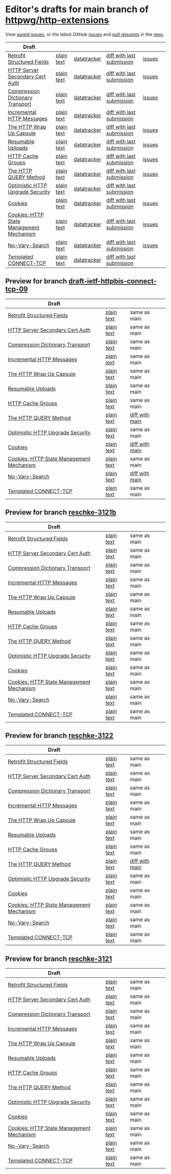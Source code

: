# Editor's drafts for main branch of [httpwg/http-extensions](https://github.com/httpwg/http-extensions)

View [saved issues](issues.html), or the latest GitHub [issues](https://github.com/httpwg/http-extensions/issues) and [pull requests](https://github.com/httpwg/http-extensions/pulls) in the [repo](https://github.com/httpwg/http-extensions).

| Draft |     |     |     |     |     |
| ----- | --- | --- | --- | --- | --- |
| [Retrofit Structured Fields](./draft-ietf-httpbis-retrofit.html "Retrofit Structured Fields for HTTP (HTML)") | [plain text](./draft-ietf-httpbis-retrofit.txt "Retrofit Structured Fields for HTTP (Text)") | [datatracker](https://datatracker.ietf.org/doc/draft-ietf-httpbis-retrofit "Datatracker for draft-ietf-httpbis-retrofit") | [diff with last submission](https://author-tools.ietf.org/api/iddiff?doc_1=draft-ietf-httpbis-retrofit&url_2=https://httpwg.github.io/http-extensions/draft-ietf-httpbis-retrofit.txt) | [issues](https://github.com/httpwg/http-extensions/labels/retrofit) |
| [HTTP Server Secondary Cert Auth](./draft-ietf-httpbis-secondary-server-certs.html "Secondary Certificate Authentication of HTTP Servers (HTML)") | [plain text](./draft-ietf-httpbis-secondary-server-certs.txt "Secondary Certificate Authentication of HTTP Servers (Text)") | [datatracker](https://datatracker.ietf.org/doc/draft-ietf-httpbis-secondary-server-certs "Datatracker for draft-ietf-httpbis-secondary-server-certs") | [diff with last submission](https://author-tools.ietf.org/api/iddiff?doc_1=draft-ietf-httpbis-secondary-server-certs&url_2=https://httpwg.github.io/http-extensions/draft-ietf-httpbis-secondary-server-certs.txt) | [issues](https://github.com/httpwg/http-extensions/labels/secondary-server-certs) |
| [Compression Dictionary Transport](./draft-ietf-httpbis-compression-dictionary.html "Compression Dictionary Transport (HTML)") | [plain text](./draft-ietf-httpbis-compression-dictionary.txt "Compression Dictionary Transport (Text)") | [datatracker](https://datatracker.ietf.org/doc/draft-ietf-httpbis-compression-dictionary "Datatracker for draft-ietf-httpbis-compression-dictionary") | [diff with last submission](https://author-tools.ietf.org/api/iddiff?doc_1=draft-ietf-httpbis-compression-dictionary&url_2=https://httpwg.github.io/http-extensions/draft-ietf-httpbis-compression-dictionary.txt) | [issues](https://github.com/httpwg/http-extensions/labels/compression-dictionary) |
| [Incremental HTTP Messages](./draft-ietf-httpbis-incremental.html "Incremental HTTP Messages (HTML)") | [plain text](./draft-ietf-httpbis-incremental.txt "Incremental HTTP Messages (Text)") | [datatracker](https://datatracker.ietf.org/doc/draft-ietf-httpbis-incremental "Datatracker for draft-ietf-httpbis-incremental") | [diff with last submission](https://author-tools.ietf.org/api/iddiff?doc_1=draft-ietf-httpbis-incremental&url_2=https://httpwg.github.io/http-extensions/draft-ietf-httpbis-incremental.txt) |  |
| [The HTTP Wrap Up Capsule](./draft-ietf-httpbis-wrap-up.html "The HTTP Wrap Up Capsule (HTML)") | [plain text](./draft-ietf-httpbis-wrap-up.txt "The HTTP Wrap Up Capsule (Text)") | [datatracker](https://datatracker.ietf.org/doc/draft-ietf-httpbis-wrap-up "Datatracker for draft-ietf-httpbis-wrap-up") | [diff with last submission](https://author-tools.ietf.org/api/iddiff?doc_1=draft-ietf-httpbis-wrap-up&url_2=https://httpwg.github.io/http-extensions/draft-ietf-httpbis-wrap-up.txt) | [issues](https://github.com/httpwg/http-extensions/labels/wrap-up) |
| [Resumable Uploads](./draft-ietf-httpbis-resumable-upload.html "Resumable Uploads for HTTP (HTML)") | [plain text](./draft-ietf-httpbis-resumable-upload.txt "Resumable Uploads for HTTP (Text)") | [datatracker](https://datatracker.ietf.org/doc/draft-ietf-httpbis-resumable-upload "Datatracker for draft-ietf-httpbis-resumable-upload") | [diff with last submission](https://author-tools.ietf.org/api/iddiff?doc_1=draft-ietf-httpbis-resumable-upload&url_2=https://httpwg.github.io/http-extensions/draft-ietf-httpbis-resumable-upload.txt) | [issues](https://github.com/httpwg/http-extensions/labels/resumable-upload) |
| [HTTP Cache Groups](./draft-ietf-httpbis-cache-groups.html "HTTP Cache Groups (HTML)") | [plain text](./draft-ietf-httpbis-cache-groups.txt "HTTP Cache Groups (Text)") | [datatracker](https://datatracker.ietf.org/doc/draft-ietf-httpbis-cache-groups "Datatracker for draft-ietf-httpbis-cache-groups") | [diff with last submission](https://author-tools.ietf.org/api/iddiff?doc_1=draft-ietf-httpbis-cache-groups&url_2=https://httpwg.github.io/http-extensions/draft-ietf-httpbis-cache-groups.txt) | [issues](https://github.com/httpwg/http-extensions/labels/cache-groups) |
| [The HTTP QUERY Method](./draft-ietf-httpbis-safe-method-w-body.html "The HTTP QUERY Method (HTML)") | [plain text](./draft-ietf-httpbis-safe-method-w-body.txt "The HTTP QUERY Method (Text)") | [datatracker](https://datatracker.ietf.org/doc/draft-ietf-httpbis-safe-method-w-body "Datatracker for draft-ietf-httpbis-safe-method-w-body") | [diff with last submission](https://author-tools.ietf.org/api/iddiff?doc_1=draft-ietf-httpbis-safe-method-w-body&url_2=https://httpwg.github.io/http-extensions/draft-ietf-httpbis-safe-method-w-body.txt) | [issues](https://github.com/httpwg/http-extensions/labels/query-method) |
| [Optimistic HTTP Upgrade Security](./draft-ietf-httpbis-optimistic-upgrade.html "Security Considerations for Optimistic Protocol Transitions in HTTP/1.1 (HTML)") | [plain text](./draft-ietf-httpbis-optimistic-upgrade.txt "Security Considerations for Optimistic Protocol Transitions in HTTP/1.1 (Text)") | [datatracker](https://datatracker.ietf.org/doc/draft-ietf-httpbis-optimistic-upgrade "Datatracker for draft-ietf-httpbis-optimistic-upgrade") | [diff with last submission](https://author-tools.ietf.org/api/iddiff?doc_1=draft-ietf-httpbis-optimistic-upgrade&url_2=https://httpwg.github.io/http-extensions/draft-ietf-httpbis-optimistic-upgrade.txt) |  |
| [Cookies](./draft-ietf-httpbis-layered-cookies.html "Cookies: HTTP State Management Mechanism (HTML)") | [plain text](./draft-ietf-httpbis-layered-cookies.txt "Cookies: HTTP State Management Mechanism (Text)") | [datatracker](https://datatracker.ietf.org/doc/draft-ietf-httpbis-layered-cookies "Datatracker for draft-ietf-httpbis-layered-cookies") | [diff with last submission](https://author-tools.ietf.org/api/iddiff?doc_1=draft-ietf-httpbis-layered-cookies&url_2=https://httpwg.github.io/http-extensions/draft-ietf-httpbis-layered-cookies.txt) | [issues](https://github.com/httpwg/http-extensions/labels/cookies) |
| [Cookies: HTTP State Management Mechanism](./draft-ietf-httpbis-rfc6265bis.html "Cookies: HTTP State Management Mechanism (HTML)") | [plain text](./draft-ietf-httpbis-rfc6265bis.txt "Cookies: HTTP State Management Mechanism (Text)") | [datatracker](https://datatracker.ietf.org/doc/draft-ietf-httpbis-rfc6265bis "Datatracker for draft-ietf-httpbis-rfc6265bis") | [diff with last submission](https://author-tools.ietf.org/api/iddiff?doc_1=draft-ietf-httpbis-rfc6265bis&url_2=https://httpwg.github.io/http-extensions/draft-ietf-httpbis-rfc6265bis.txt) | [issues](https://github.com/httpwg/http-extensions/labels/6265bis) |
| [No-Vary-Search](./draft-ietf-httpbis-no-vary-search.html "The No-Vary-Search HTTP Response Header Field (HTML)") | [plain text](./draft-ietf-httpbis-no-vary-search.txt "The No-Vary-Search HTTP Response Header Field (Text)") | [datatracker](https://datatracker.ietf.org/doc/draft-ietf-httpbis-no-vary-search "Datatracker for draft-ietf-httpbis-no-vary-search") | [diff with last submission](https://author-tools.ietf.org/api/iddiff?doc_1=draft-ietf-httpbis-no-vary-search&url_2=https://httpwg.github.io/http-extensions/draft-ietf-httpbis-no-vary-search.txt) | [issues](https://github.com/httpwg/http-extensions/labels/no-vary-search) |
| [Templated CONNECT-TCP](./draft-ietf-httpbis-connect-tcp.html "Template-Driven HTTP CONNECT Proxying for TCP (HTML)") | [plain text](./draft-ietf-httpbis-connect-tcp.txt "Template-Driven HTTP CONNECT Proxying for TCP (Text)") | [datatracker](https://datatracker.ietf.org/doc/draft-ietf-httpbis-connect-tcp "Datatracker for draft-ietf-httpbis-connect-tcp") | [diff with last submission](https://author-tools.ietf.org/api/iddiff?doc_1=draft-ietf-httpbis-connect-tcp&url_2=https://httpwg.github.io/http-extensions/draft-ietf-httpbis-connect-tcp.txt) |  |

## Preview for branch [draft-ietf-httpbis-connect-tcp-09](draft-ietf-httpbis-connect-tcp-09)

| Draft |     |     |     |
| ----- | --- | --- | --- |
| [Retrofit Structured Fields](draft-ietf-httpbis-connect-tcp-09/draft-ietf-httpbis-retrofit.html "Retrofit Structured Fields for HTTP (HTML)") | [plain text](draft-ietf-httpbis-connect-tcp-09/draft-ietf-httpbis-retrofit.txt "Retrofit Structured Fields for HTTP (Text)") | same as main |
| [HTTP Server Secondary Cert Auth](draft-ietf-httpbis-connect-tcp-09/draft-ietf-httpbis-secondary-server-certs.html "Secondary Certificate Authentication of HTTP Servers (HTML)") | [plain text](draft-ietf-httpbis-connect-tcp-09/draft-ietf-httpbis-secondary-server-certs.txt "Secondary Certificate Authentication of HTTP Servers (Text)") | same as main |
| [Compression Dictionary Transport](draft-ietf-httpbis-connect-tcp-09/draft-ietf-httpbis-compression-dictionary.html "Compression Dictionary Transport (HTML)") | [plain text](draft-ietf-httpbis-connect-tcp-09/draft-ietf-httpbis-compression-dictionary.txt "Compression Dictionary Transport (Text)") | same as main |
| [Incremental HTTP Messages](draft-ietf-httpbis-connect-tcp-09/draft-ietf-httpbis-incremental.html "Incremental HTTP Messages (HTML)") | [plain text](draft-ietf-httpbis-connect-tcp-09/draft-ietf-httpbis-incremental.txt "Incremental HTTP Messages (Text)") | same as main |
| [The HTTP Wrap Up Capsule](draft-ietf-httpbis-connect-tcp-09/draft-ietf-httpbis-wrap-up.html "The HTTP Wrap Up Capsule (HTML)") | [plain text](draft-ietf-httpbis-connect-tcp-09/draft-ietf-httpbis-wrap-up.txt "The HTTP Wrap Up Capsule (Text)") | same as main |
| [Resumable Uploads](draft-ietf-httpbis-connect-tcp-09/draft-ietf-httpbis-resumable-upload.html "Resumable Uploads for HTTP (HTML)") | [plain text](draft-ietf-httpbis-connect-tcp-09/draft-ietf-httpbis-resumable-upload.txt "Resumable Uploads for HTTP (Text)") | same as main |
| [HTTP Cache Groups](draft-ietf-httpbis-connect-tcp-09/draft-ietf-httpbis-cache-groups.html "HTTP Cache Groups (HTML)") | [plain text](draft-ietf-httpbis-connect-tcp-09/draft-ietf-httpbis-cache-groups.txt "HTTP Cache Groups (Text)") | same as main |
| [The HTTP QUERY Method](draft-ietf-httpbis-connect-tcp-09/draft-ietf-httpbis-safe-method-w-body.html "The HTTP QUERY Method (HTML)") | [plain text](draft-ietf-httpbis-connect-tcp-09/draft-ietf-httpbis-safe-method-w-body.txt "The HTTP QUERY Method (Text)") | [diff with main](https://author-tools.ietf.org/api/iddiff?url_1=https://httpwg.github.io/http-extensions/draft-ietf-httpbis-safe-method-w-body.txt&url_2=https://httpwg.github.io/http-extensions/draft-ietf-httpbis-connect-tcp-09/draft-ietf-httpbis-safe-method-w-body.txt) |
| [Optimistic HTTP Upgrade Security](draft-ietf-httpbis-connect-tcp-09/draft-ietf-httpbis-optimistic-upgrade.html "Security Considerations for Optimistic Protocol Transitions in HTTP/1.1 (HTML)") | [plain text](draft-ietf-httpbis-connect-tcp-09/draft-ietf-httpbis-optimistic-upgrade.txt "Security Considerations for Optimistic Protocol Transitions in HTTP/1.1 (Text)") | same as main |
| [Cookies](draft-ietf-httpbis-connect-tcp-09/draft-ietf-httpbis-layered-cookies.html "Cookies: HTTP State Management Mechanism (HTML)") | [plain text](draft-ietf-httpbis-connect-tcp-09/draft-ietf-httpbis-layered-cookies.txt "Cookies: HTTP State Management Mechanism (Text)") | [diff with main](https://author-tools.ietf.org/api/iddiff?url_1=https://httpwg.github.io/http-extensions/draft-ietf-httpbis-layered-cookies.txt&url_2=https://httpwg.github.io/http-extensions/draft-ietf-httpbis-connect-tcp-09/draft-ietf-httpbis-layered-cookies.txt) |
| [Cookies: HTTP State Management Mechanism](draft-ietf-httpbis-connect-tcp-09/draft-ietf-httpbis-rfc6265bis.html "Cookies: HTTP State Management Mechanism (HTML)") | [plain text](draft-ietf-httpbis-connect-tcp-09/draft-ietf-httpbis-rfc6265bis.txt "Cookies: HTTP State Management Mechanism (Text)") | same as main |
| [No-Vary-Search](draft-ietf-httpbis-connect-tcp-09/draft-ietf-httpbis-no-vary-search.html "The No-Vary-Search HTTP Response Header Field (HTML)") | [plain text](draft-ietf-httpbis-connect-tcp-09/draft-ietf-httpbis-no-vary-search.txt "The No-Vary-Search HTTP Response Header Field (Text)") | [diff with main](https://author-tools.ietf.org/api/iddiff?url_1=https://httpwg.github.io/http-extensions/draft-ietf-httpbis-no-vary-search.txt&url_2=https://httpwg.github.io/http-extensions/draft-ietf-httpbis-connect-tcp-09/draft-ietf-httpbis-no-vary-search.txt) |
| [Templated CONNECT-TCP](draft-ietf-httpbis-connect-tcp-09/draft-ietf-httpbis-connect-tcp.html "Template-Driven HTTP CONNECT Proxying for TCP (HTML)") | [plain text](draft-ietf-httpbis-connect-tcp-09/draft-ietf-httpbis-connect-tcp.txt "Template-Driven HTTP CONNECT Proxying for TCP (Text)") | same as main |

## Preview for branch [reschke-3121b](reschke-3121b)

| Draft |     |     |     |
| ----- | --- | --- | --- |
| [Retrofit Structured Fields](reschke-3121b/draft-ietf-httpbis-retrofit.html "Retrofit Structured Fields for HTTP (HTML)") | [plain text](reschke-3121b/draft-ietf-httpbis-retrofit.txt "Retrofit Structured Fields for HTTP (Text)") | same as main |
| [HTTP Server Secondary Cert Auth](reschke-3121b/draft-ietf-httpbis-secondary-server-certs.html "Secondary Certificate Authentication of HTTP Servers (HTML)") | [plain text](reschke-3121b/draft-ietf-httpbis-secondary-server-certs.txt "Secondary Certificate Authentication of HTTP Servers (Text)") | same as main |
| [Compression Dictionary Transport](reschke-3121b/draft-ietf-httpbis-compression-dictionary.html "Compression Dictionary Transport (HTML)") | [plain text](reschke-3121b/draft-ietf-httpbis-compression-dictionary.txt "Compression Dictionary Transport (Text)") | same as main |
| [Incremental HTTP Messages](reschke-3121b/draft-ietf-httpbis-incremental.html "Incremental HTTP Messages (HTML)") | [plain text](reschke-3121b/draft-ietf-httpbis-incremental.txt "Incremental HTTP Messages (Text)") | same as main |
| [The HTTP Wrap Up Capsule](reschke-3121b/draft-ietf-httpbis-wrap-up.html "The HTTP Wrap Up Capsule (HTML)") | [plain text](reschke-3121b/draft-ietf-httpbis-wrap-up.txt "The HTTP Wrap Up Capsule (Text)") | same as main |
| [Resumable Uploads](reschke-3121b/draft-ietf-httpbis-resumable-upload.html "Resumable Uploads for HTTP (HTML)") | [plain text](reschke-3121b/draft-ietf-httpbis-resumable-upload.txt "Resumable Uploads for HTTP (Text)") | same as main |
| [HTTP Cache Groups](reschke-3121b/draft-ietf-httpbis-cache-groups.html "HTTP Cache Groups (HTML)") | [plain text](reschke-3121b/draft-ietf-httpbis-cache-groups.txt "HTTP Cache Groups (Text)") | same as main |
| [The HTTP QUERY Method](reschke-3121b/draft-ietf-httpbis-safe-method-w-body.html "The HTTP QUERY Method (HTML)") | [plain text](reschke-3121b/draft-ietf-httpbis-safe-method-w-body.txt "The HTTP QUERY Method (Text)") | same as main |
| [Optimistic HTTP Upgrade Security](reschke-3121b/draft-ietf-httpbis-optimistic-upgrade.html "Security Considerations for Optimistic Protocol Transitions in HTTP/1.1 (HTML)") | [plain text](reschke-3121b/draft-ietf-httpbis-optimistic-upgrade.txt "Security Considerations for Optimistic Protocol Transitions in HTTP/1.1 (Text)") | same as main |
| [Cookies](reschke-3121b/draft-ietf-httpbis-layered-cookies.html "Cookies: HTTP State Management Mechanism (HTML)") | [plain text](reschke-3121b/draft-ietf-httpbis-layered-cookies.txt "Cookies: HTTP State Management Mechanism (Text)") | same as main |
| [Cookies: HTTP State Management Mechanism](reschke-3121b/draft-ietf-httpbis-rfc6265bis.html "Cookies: HTTP State Management Mechanism (HTML)") | [plain text](reschke-3121b/draft-ietf-httpbis-rfc6265bis.txt "Cookies: HTTP State Management Mechanism (Text)") | same as main |
| [No-Vary-Search](reschke-3121b/draft-ietf-httpbis-no-vary-search.html "The No-Vary-Search HTTP Response Header Field (HTML)") | [plain text](reschke-3121b/draft-ietf-httpbis-no-vary-search.txt "The No-Vary-Search HTTP Response Header Field (Text)") | same as main |
| [Templated CONNECT-TCP](reschke-3121b/draft-ietf-httpbis-connect-tcp.html "Template-Driven HTTP CONNECT Proxying for TCP (HTML)") | [plain text](reschke-3121b/draft-ietf-httpbis-connect-tcp.txt "Template-Driven HTTP CONNECT Proxying for TCP (Text)") | same as main |

## Preview for branch [reschke-3122](reschke-3122)

| Draft |     |     |     |
| ----- | --- | --- | --- |
| [Retrofit Structured Fields](reschke-3122/draft-ietf-httpbis-retrofit.html "Retrofit Structured Fields for HTTP (HTML)") | [plain text](reschke-3122/draft-ietf-httpbis-retrofit.txt "Retrofit Structured Fields for HTTP (Text)") | same as main |
| [HTTP Server Secondary Cert Auth](reschke-3122/draft-ietf-httpbis-secondary-server-certs.html "Secondary Certificate Authentication of HTTP Servers (HTML)") | [plain text](reschke-3122/draft-ietf-httpbis-secondary-server-certs.txt "Secondary Certificate Authentication of HTTP Servers (Text)") | same as main |
| [Compression Dictionary Transport](reschke-3122/draft-ietf-httpbis-compression-dictionary.html "Compression Dictionary Transport (HTML)") | [plain text](reschke-3122/draft-ietf-httpbis-compression-dictionary.txt "Compression Dictionary Transport (Text)") | same as main |
| [Incremental HTTP Messages](reschke-3122/draft-ietf-httpbis-incremental.html "Incremental HTTP Messages (HTML)") | [plain text](reschke-3122/draft-ietf-httpbis-incremental.txt "Incremental HTTP Messages (Text)") | same as main |
| [The HTTP Wrap Up Capsule](reschke-3122/draft-ietf-httpbis-wrap-up.html "The HTTP Wrap Up Capsule (HTML)") | [plain text](reschke-3122/draft-ietf-httpbis-wrap-up.txt "The HTTP Wrap Up Capsule (Text)") | same as main |
| [Resumable Uploads](reschke-3122/draft-ietf-httpbis-resumable-upload.html "Resumable Uploads for HTTP (HTML)") | [plain text](reschke-3122/draft-ietf-httpbis-resumable-upload.txt "Resumable Uploads for HTTP (Text)") | same as main |
| [HTTP Cache Groups](reschke-3122/draft-ietf-httpbis-cache-groups.html "HTTP Cache Groups (HTML)") | [plain text](reschke-3122/draft-ietf-httpbis-cache-groups.txt "HTTP Cache Groups (Text)") | same as main |
| [The HTTP QUERY Method](reschke-3122/draft-ietf-httpbis-safe-method-w-body.html "The HTTP QUERY Method (HTML)") | [plain text](reschke-3122/draft-ietf-httpbis-safe-method-w-body.txt "The HTTP QUERY Method (Text)") | [diff with main](https://author-tools.ietf.org/api/iddiff?url_1=https://httpwg.github.io/http-extensions/draft-ietf-httpbis-safe-method-w-body.txt&url_2=https://httpwg.github.io/http-extensions/reschke-3122/draft-ietf-httpbis-safe-method-w-body.txt) |
| [Optimistic HTTP Upgrade Security](reschke-3122/draft-ietf-httpbis-optimistic-upgrade.html "Security Considerations for Optimistic Protocol Transitions in HTTP/1.1 (HTML)") | [plain text](reschke-3122/draft-ietf-httpbis-optimistic-upgrade.txt "Security Considerations for Optimistic Protocol Transitions in HTTP/1.1 (Text)") | same as main |
| [Cookies](reschke-3122/draft-ietf-httpbis-layered-cookies.html "Cookies: HTTP State Management Mechanism (HTML)") | [plain text](reschke-3122/draft-ietf-httpbis-layered-cookies.txt "Cookies: HTTP State Management Mechanism (Text)") | same as main |
| [Cookies: HTTP State Management Mechanism](reschke-3122/draft-ietf-httpbis-rfc6265bis.html "Cookies: HTTP State Management Mechanism (HTML)") | [plain text](reschke-3122/draft-ietf-httpbis-rfc6265bis.txt "Cookies: HTTP State Management Mechanism (Text)") | same as main |
| [No-Vary-Search](reschke-3122/draft-ietf-httpbis-no-vary-search.html "The No-Vary-Search HTTP Response Header Field (HTML)") | [plain text](reschke-3122/draft-ietf-httpbis-no-vary-search.txt "The No-Vary-Search HTTP Response Header Field (Text)") | same as main |
| [Templated CONNECT-TCP](reschke-3122/draft-ietf-httpbis-connect-tcp.html "Template-Driven HTTP CONNECT Proxying for TCP (HTML)") | [plain text](reschke-3122/draft-ietf-httpbis-connect-tcp.txt "Template-Driven HTTP CONNECT Proxying for TCP (Text)") | same as main |

## Preview for branch [reschke-3121](reschke-3121)

| Draft |     |     |     |
| ----- | --- | --- | --- |
| [Retrofit Structured Fields](reschke-3121/draft-ietf-httpbis-retrofit.html "Retrofit Structured Fields for HTTP (HTML)") | [plain text](reschke-3121/draft-ietf-httpbis-retrofit.txt "Retrofit Structured Fields for HTTP (Text)") | same as main |
| [HTTP Server Secondary Cert Auth](reschke-3121/draft-ietf-httpbis-secondary-server-certs.html "Secondary Certificate Authentication of HTTP Servers (HTML)") | [plain text](reschke-3121/draft-ietf-httpbis-secondary-server-certs.txt "Secondary Certificate Authentication of HTTP Servers (Text)") | same as main |
| [Compression Dictionary Transport](reschke-3121/draft-ietf-httpbis-compression-dictionary.html "Compression Dictionary Transport (HTML)") | [plain text](reschke-3121/draft-ietf-httpbis-compression-dictionary.txt "Compression Dictionary Transport (Text)") | same as main |
| [Incremental HTTP Messages](reschke-3121/draft-ietf-httpbis-incremental.html "Incremental HTTP Messages (HTML)") | [plain text](reschke-3121/draft-ietf-httpbis-incremental.txt "Incremental HTTP Messages (Text)") | same as main |
| [The HTTP Wrap Up Capsule](reschke-3121/draft-ietf-httpbis-wrap-up.html "The HTTP Wrap Up Capsule (HTML)") | [plain text](reschke-3121/draft-ietf-httpbis-wrap-up.txt "The HTTP Wrap Up Capsule (Text)") | same as main |
| [Resumable Uploads](reschke-3121/draft-ietf-httpbis-resumable-upload.html "Resumable Uploads for HTTP (HTML)") | [plain text](reschke-3121/draft-ietf-httpbis-resumable-upload.txt "Resumable Uploads for HTTP (Text)") | same as main |
| [HTTP Cache Groups](reschke-3121/draft-ietf-httpbis-cache-groups.html "HTTP Cache Groups (HTML)") | [plain text](reschke-3121/draft-ietf-httpbis-cache-groups.txt "HTTP Cache Groups (Text)") | same as main |
| [The HTTP QUERY Method](reschke-3121/draft-ietf-httpbis-safe-method-w-body.html "The HTTP QUERY Method (HTML)") | [plain text](reschke-3121/draft-ietf-httpbis-safe-method-w-body.txt "The HTTP QUERY Method (Text)") | same as main |
| [Optimistic HTTP Upgrade Security](reschke-3121/draft-ietf-httpbis-optimistic-upgrade.html "Security Considerations for Optimistic Protocol Transitions in HTTP/1.1 (HTML)") | [plain text](reschke-3121/draft-ietf-httpbis-optimistic-upgrade.txt "Security Considerations for Optimistic Protocol Transitions in HTTP/1.1 (Text)") | same as main |
| [Cookies](reschke-3121/draft-ietf-httpbis-layered-cookies.html "Cookies: HTTP State Management Mechanism (HTML)") | [plain text](reschke-3121/draft-ietf-httpbis-layered-cookies.txt "Cookies: HTTP State Management Mechanism (Text)") | same as main |
| [Cookies: HTTP State Management Mechanism](reschke-3121/draft-ietf-httpbis-rfc6265bis.html "Cookies: HTTP State Management Mechanism (HTML)") | [plain text](reschke-3121/draft-ietf-httpbis-rfc6265bis.txt "Cookies: HTTP State Management Mechanism (Text)") | same as main |
| [No-Vary-Search](reschke-3121/draft-ietf-httpbis-no-vary-search.html "The No-Vary-Search HTTP Response Header Field (HTML)") | [plain text](reschke-3121/draft-ietf-httpbis-no-vary-search.txt "The No-Vary-Search HTTP Response Header Field (Text)") | same as main |
| [Templated CONNECT-TCP](reschke-3121/draft-ietf-httpbis-connect-tcp.html "Template-Driven HTTP CONNECT Proxying for TCP (HTML)") | [plain text](reschke-3121/draft-ietf-httpbis-connect-tcp.txt "Template-Driven HTTP CONNECT Proxying for TCP (Text)") | same as main |

